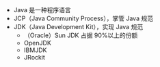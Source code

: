 - Java 是一种程序语言
- JCP（Java Community Process），掌管 Java 规范
- JDK（Java Development Kit），实现 Java 规范
  - （Oracle）Sun JDK 占据 90%以上的份额
  - OpenJDK
  - IBMJDK
  - JRockit
